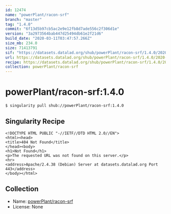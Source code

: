 ```yaml
---
id: 12474
name: "powerPlant/racon-srf"
branch: "master"
tag: "1.4.0"
commit: "6f13d5b97cb5ac2e9e12fb8d7ade556c2f306d1e"
version: "3a2973564bab447d25494db61e2f21d6"
build_date: "2020-03-11T03:47:57.266Z"
size_mb: 234.0
size: 71413791
sif: "https://datasets.datalad.org/shub/powerPlant/racon-srf/1.4.0/2020-03-11-6f13d5b9-3a297356/3a2973564bab447d25494db61e2f21d6.sif"
url: https://datasets.datalad.org/shub/powerPlant/racon-srf/1.4.0/2020-03-11-6f13d5b9-3a297356/
recipe: https://datasets.datalad.org/shub/powerPlant/racon-srf/1.4.0/2020-03-11-6f13d5b9-3a297356/Singularity
collection: powerPlant/racon-srf
---
```


# powerPlant/racon-srf:1.4.0

```bash
$ singularity pull shub://powerPlant/racon-srf:1.4.0
```

## Singularity Recipe

```singularity
<!DOCTYPE HTML PUBLIC "-//IETF//DTD HTML 2.0//EN">
<html><head>
<title>404 Not Found</title>
</head><body>
<h1>Not Found</h1>
<p>The requested URL was not found on this server.</p>
<hr>
<address>Apache/2.4.38 (Debian) Server at datasets.datalad.org Port 443</address>
</body></html>
```

## Collection

 - Name: [powerPlant/racon-srf](https://github.com/powerPlant/racon-srf)
 - License: None

